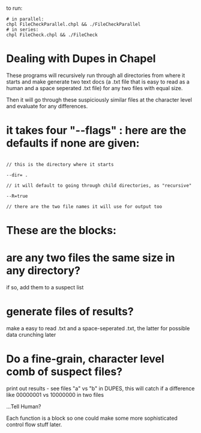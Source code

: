 
to run:

```
# in parallel:
chpl FileCheckParallel.chpl && ./FileCheckParallel
# in series:
chpl FileCheck.chpl && ./FileCheck 
```

# Dealing with Dupes in Chapel

These programs will recursively run through all directories from where it starts and make generate two text docs (a .txt file that is easy to read as a human and a space seperated .txt file) for any two files with equal size.  

Then it will go through these suspiciously similar files at the character level and evaluate for any differences.

# it takes four "--flags" : here are the defaults if none are given:

```

// this is the directory where it starts

--dir= .  

// it will default to going through child directories, as "recursive"

--R=true 

// there are the two file names it will use for output too
```

# These are the blocks:

# are any two files the same size in any directory?

  if so, add them to a suspect list

# generate files of results?

  make a easy to read .txt and a space-seperated .txt, the latter for 
  possible data crunching later

# Do a fine-grain, character level comb of suspect files?  
  print out results - see files "a" vs "b" in DUPES, this will
  catch if a difference like 00000001 vs 10000000 in two files

...Tell Human?

Each function is a block so one could make some more sophisticated control flow stuff later.

